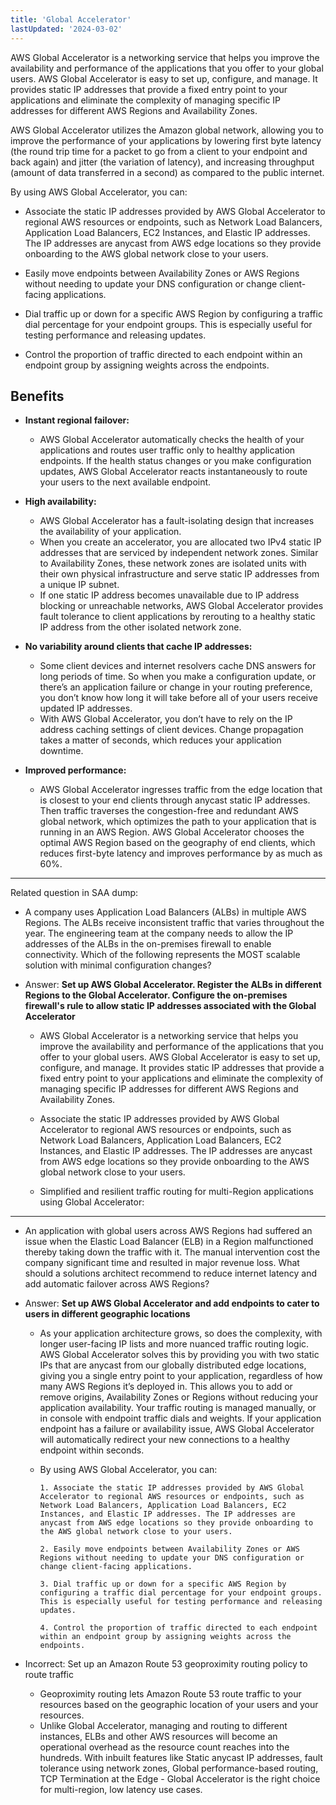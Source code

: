 ```yaml
---
title: 'Global Accelerator'
lastUpdated: '2024-03-02'
---
```


AWS Global Accelerator is a networking service that helps you improve the availability and performance of the applications that you offer to your global users. AWS Global Accelerator is easy to set up, configure, and manage. It provides static IP addresses that provide a fixed entry point to your applications and eliminate the complexity of managing specific IP addresses for different AWS Regions and Availability Zones. 

AWS Global Accelerator utilizes the Amazon global network, allowing you to improve the performance of your applications by lowering first byte latency (the round trip time for a packet to go from a client to your endpoint and back again) and jitter (the variation of latency), and increasing throughput (amount of data transferred in a second) as compared to the public internet.

By using AWS Global Accelerator, you can:

- Associate the static IP addresses provided by AWS Global Accelerator to regional AWS resources or endpoints, such as Network Load Balancers, Application Load Balancers, EC2 Instances, and Elastic IP addresses. The IP addresses are anycast from AWS edge locations so they provide onboarding to the AWS global network close to your users.

- Easily move endpoints between Availability Zones or AWS Regions without needing to update your DNS configuration or change client-facing applications.

- Dial traffic up or down for a specific AWS Region by configuring a traffic dial percentage for your endpoint groups. This is especially useful for testing performance and releasing updates.

- Control the proportion of traffic directed to each endpoint within an endpoint group by assigning weights across the endpoints.
 
## Benefits

- **Instant regional failover:**
  - AWS Global Accelerator automatically checks the health of your applications and routes user traffic only to healthy application endpoints. If the health status changes or you make configuration updates, AWS Global Accelerator reacts instantaneously to route your users to the next available endpoint.

- **High availability:**
  - AWS Global Accelerator has a fault-isolating design that increases the availability of your application. 
  - When you create an accelerator, you are allocated two IPv4 static IP addresses that are serviced by independent network zones. Similar to Availability Zones, these network zones are isolated units with their own physical infrastructure and serve static IP addresses from a unique IP subnet.
  - If one static IP address becomes unavailable due to IP address blocking or unreachable networks, AWS Global Accelerator provides fault tolerance to client applications by rerouting to a healthy static IP address from the other isolated network zone.

- **No variability around clients that cache IP addresses:**
  - Some client devices and internet resolvers cache DNS answers for long periods of time. So when you make a configuration update, or there’s an application failure or change in your routing preference, you don’t know how long it will take before all of your users receive updated IP addresses.
  - With AWS Global Accelerator, you don’t have to rely on the IP address caching settings of client devices. Change propagation takes a matter of seconds, which reduces your application downtime.

- **Improved performance:**
  - AWS Global Accelerator ingresses traffic from the edge location that is closest to your end clients through anycast static IP addresses. Then traffic traverses the congestion-free and redundant AWS global network, which optimizes the path to your application that is running in an AWS Region. AWS Global Accelerator chooses the optimal AWS Region based on the geography of end clients, which reduces first-byte latency and improves performance by as much as 60%.

---

Related question in SAA dump:

- A company uses Application Load Balancers (ALBs) in multiple AWS Regions. The ALBs receive inconsistent traffic that varies throughout the year. The engineering team at the company needs to allow the IP addresses of the ALBs in the on-premises firewall to enable connectivity.
    Which of the following represents the MOST scalable solution with minimal configuration changes?

- Answer: **Set up AWS Global Accelerator. Register the ALBs in different Regions to the Global Accelerator. Configure the on-premises firewall's rule to allow static IP addresses associated with the Global Accelerator**
  
  - AWS Global Accelerator is a networking service that helps you improve the availability and performance of the applications that you offer to your global users. AWS Global Accelerator is easy to set up, configure, and manage. It provides static IP addresses that provide a fixed entry point to your applications and eliminate the complexity of managing specific IP addresses for different AWS Regions and Availability Zones.
 
  - Associate the static IP addresses provided by AWS Global Accelerator to regional AWS resources or endpoints, such as Network Load Balancers, Application Load Balancers, EC2 Instances, and Elastic IP addresses. The IP addresses are anycast from AWS edge locations so they provide onboarding to the AWS global network close to your users.
 
  - Simplified and resilient traffic routing for multi-Region applications using Global Accelerator:

---

- An application with global users across AWS Regions had suffered an issue when the Elastic Load Balancer (ELB) in a Region malfunctioned thereby taking down the traffic with it. The manual intervention cost the company significant time and resulted in major revenue loss.
    What should a solutions architect recommend to reduce internet latency and add automatic failover across AWS Regions?

- Answer: **Set up AWS Global Accelerator and add endpoints to cater to users in different geographic locations**

  - As your application architecture grows, so does the complexity, with longer user-facing IP lists and more nuanced traffic routing logic. AWS Global Accelerator solves this by providing you with two static IPs that are anycast from our globally distributed edge locations, giving you a single entry point to your application, regardless of how many AWS Regions it’s deployed in. This allows you to add or remove origins, Availability Zones or Regions without reducing your application availability. Your traffic routing is managed manually, or in console with endpoint traffic dials and weights. If your application endpoint has a failure or availability issue, AWS Global Accelerator will automatically redirect your new connections to a healthy endpoint within seconds.

  - By using AWS Global Accelerator, you can:

        1. Associate the static IP addresses provided by AWS Global Accelerator to regional AWS resources or endpoints, such as Network Load Balancers, Application Load Balancers, EC2 Instances, and Elastic IP addresses. The IP addresses are anycast from AWS edge locations so they provide onboarding to the AWS global network close to your users.

        2. Easily move endpoints between Availability Zones or AWS Regions without needing to update your DNS configuration or change client-facing applications.

        3. Dial traffic up or down for a specific AWS Region by configuring a traffic dial percentage for your endpoint groups. This is especially useful for testing performance and releasing updates.

        4. Control the proportion of traffic directed to each endpoint within an endpoint group by assigning weights across the endpoints.

- Incorrect: Set up an Amazon Route 53 geoproximity routing policy to route traffic
  - Geoproximity routing lets Amazon Route 53 route traffic to your resources based on the geographic location of your users and your resources.
  - Unlike Global Accelerator, managing and routing to different instances, ELBs and other AWS resources will become an operational overhead as the resource count reaches into the hundreds. With inbuilt features like Static anycast IP addresses, fault tolerance using network zones, Global performance-based routing, TCP Termination at the Edge - Global Accelerator is the right choice for multi-region, low latency use cases.
